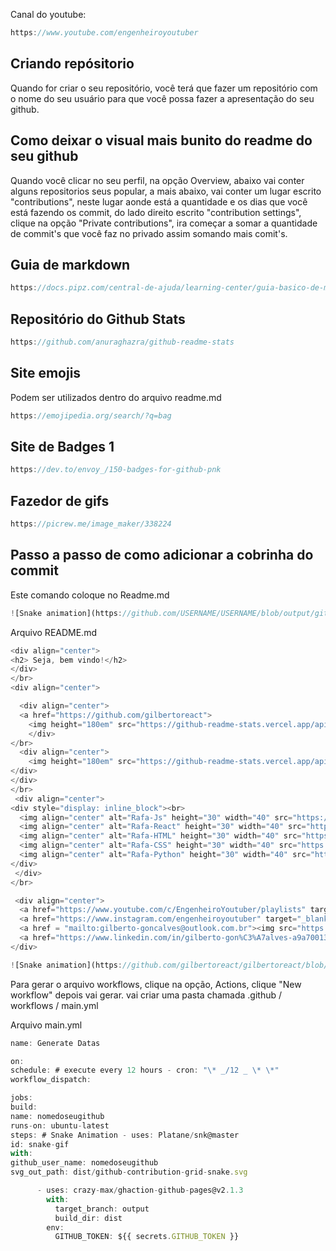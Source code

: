 Canal do youtube:

```js
https://www.youtube.com/engenheiroyoutuber
```
## Criando repósitorio

Quando for criar o seu repositório, você terá que fazer um repositório com o nome do seu usuário para que você possa fazer a apresentação do seu github.

## Como deixar o visual mais bunito do readme do seu github

Quando você clicar no seu perfil, na opção Overview, abaixo vai conter alguns repositorios seus popular, a mais abaixo, vai conter um lugar escrito "contributions", neste lugar aonde está a quantidade e os dias que você está fazendo os commit, do lado direito escrito "contribution settings", clique na opção "Private contributions", ira começar a somar a quantidade de commit's que você faz no privado assim somando mais comit's.

## Guia de markdown

```js
https://docs.pipz.com/central-de-ajuda/learning-center/guia-basico-de-markdown#open

```

## Repositório do Github Stats

```js
https://github.com/anuraghazra/github-readme-stats
```

## Site emojis

Podem ser utilizados dentro do arquivo readme.md

```js
https://emojipedia.org/search/?q=bag
```

## Site de Badges 1

```js
https://dev.to/envoy_/150-badges-for-github-pnk
```

## Fazedor de gifs

```js
https://picrew.me/image_maker/338224
```

## Passo a passo de como adicionar a cobrinha do commit

Este comando coloque no Readme.md

```js
![Snake animation](https://github.com/USERNAME/USERNAME/blob/output/github-contribution-grid-snake.svg)
```

Arquivo README.md

```js
<div align="center">
<h2> Seja, bem vindo!</h2>
</div>
</br>
<div align="center">

  <div align="center">
  <a href="https://github.com/gilbertoreact">
    <img height="180em" src="https://github-readme-stats.vercel.app/api?username=gilbertoreact&show_icons=true&theme=dark&include_all_commits=true&count_private=true"/>
    </div>
</br>
  <div align="center">
    <img height="180em" src="https://github-readme-stats.vercel.app/api/top-langs/?username=gilbertoreact&layout=compact&langs_count=7&theme=dark"/>
</div>
</div>
</br>
 <div align="center">
<div style="display: inline_block"><br>
  <img align="center" alt="Rafa-Js" height="30" width="40" src="https://raw.githubusercontent.com/devicons/devicon/master/icons/javascript/javascript-plain.svg">
  <img align="center" alt="Rafa-React" height="30" width="40" src="https://raw.githubusercontent.com/devicons/devicon/master/icons/react/react-original.svg">
  <img align="center" alt="Rafa-HTML" height="30" width="40" src="https://raw.githubusercontent.com/devicons/devicon/master/icons/html5/html5-original.svg">
  <img align="center" alt="Rafa-CSS" height="30" width="40" src="https://raw.githubusercontent.com/devicons/devicon/master/icons/css3/css3-original.svg">
  <img align="center" alt="Rafa-Python" height="30" width="40" src="https://raw.githubusercontent.com/devicons/devicon/master/icons/python/python-original.svg">
</div>
 </div>
</br>

 <div align="center">
  <a href="https://www.youtube.com/c/EngenheiroYoutuber/playlists" target="_blank"><img src="https://img.shields.io/badge/YouTube-FF0000?style=for-the-badge&logo=youtube&logoColor=white" target="_blank"></a>
  <a href="https://www.instagram.com/engenheiroyoutuber" target="_blank"><img src="https://img.shields.io/badge/-Instagram-%23E4405F?style=for-the-badge&logo=instagram&logoColor=white" target="_blank"></a>
  <a href = "mailto:gilberto-goncalves@outlook.com.br"><img src="https://img.shields.io/badge/-Gmail-%23333?style=for-the-badge&logo=gmail&logoColor=white" target="_blank"></a>
  <a href="https://www.linkedin.com/in/gilberto-gon%C3%A7alves-a9a700131/" target="_blank"><img src="https://img.shields.io/badge/-LinkedIn-%230077B5?style=for-the-badge&logo=linkedin&logoColor=white" target="_blank"></a>
</div>

![Snake animation](https://github.com/gilbertoreact/gilbertoreact/blob/output/github-contribution-grid-snake.svg)
```

Para gerar o arquivo workflows, clique na opção, Actions, clique "New workflow"
depois vai gerar.
vai criar uma pasta chamada .github / workflows / main.yml

Arquivo main.yml

```js
name: Generate Datas

on:
schedule: # execute every 12 hours - cron: "\* _/12 _ \* \*"
workflow_dispatch:

jobs:
build:
name: nomedoseugithub
runs-on: ubuntu-latest
steps: # Snake Animation - uses: Platane/snk@master
id: snake-gif
with:
github_user_name: nomedoseugithub
svg_out_path: dist/github-contribution-grid-snake.svg

      - uses: crazy-max/ghaction-github-pages@v2.1.3
        with:
          target_branch: output
          build_dir: dist
        env:
          GITHUB_TOKEN: ${{ secrets.GITHUB_TOKEN }}
```
